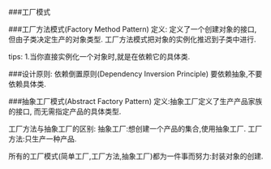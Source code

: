###工厂模式

###工厂方法模式(Factory Method Pattern)
定义: 定义了一个创建对象的接口, 但由子类决定生产的对象类型.
工厂方法模式把对象的实例化推迟到子类中进行.

tips:
1.当你直接实例化一个对象时,就是在依赖它的具体类.

###设计原则: 依赖倒置原则(Dependency Inversion Principle)
要依赖抽象,不要依赖具体类.

###抽象工厂模式(Abstract Factory Pattern)
定义:抽象工厂定义了生产产品家族的接口, 而无需指定产品的具体类型.

工厂方法与抽象工厂的区别:
抽象工厂:想创建一个产品的集合,使用抽象工厂.
工厂方法:只生产一种产品.

所有的工厂模式(简单工厂,工厂方法,抽象工厂)都为一件事而努力:封装对象的创建. 



 